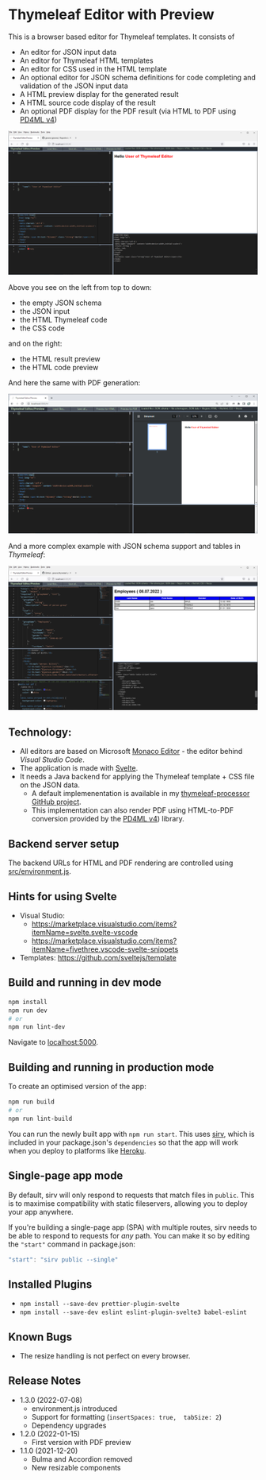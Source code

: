 # Thymeleaf Editor with Preview

This is a browser based editor for Thymeleaf templates. It consists of

- An editor for JSON input data
- An editor for Thymeleaf HTML templates
- An editor for CSS used in the HTML template
- An optional editor for JSON schema definitions for code completing and validation of the JSON input data
- A HTML preview display for the generated result
- A HTML source code display of the result
- An optional PDF display for the PDF result (via HTML to PDF using [PD4ML v4](https://pd4ml.tech/))

![Example of the UI](docs/images/ui-example-simple-html.png)

Above you see on the left from top to down:
- the empty JSON schema
- the JSON input
- the HTML Thymeleaf code
- the CSS code

and on the right:
- the HTML result preview
- the HTML code preview

And here the same with PDF generation:

![Example of the UI](docs/images/ui-example-simple-pdf.png)

And a more complex example with JSON schema support and tables in *Thymeleaf*:

![Example of the UI](docs/images/ui-example-persons-html.png)

## Technology:

- All editors are based on Microsoft [Monaco Editor](https://microsoft.github.io/monaco-editor/) - the editor behind _Visual Studio Code_.
- The application is made with [Svelte](https://svelte.dev/).
- It needs a Java backend for applying the Thymeleaf template + CSS file on the JSON data.
  - A default implemenentation is available in my [thymeleaf-processor GitHub project](https://github.com/giraone/thymeleaf-processor).
  - This implementation can also render PDF using HTML-to-PDF conversion provided by the [PD4ML v4](https://pd4ml.tech/)) library.

## Backend server setup

The backend URLs for HTML and PDF rendering are controlled using [src/environment.js](src/environment.js).

## Hints for using Svelte

- Visual Studio:
  - https://marketplace.visualstudio.com/items?itemName=svelte.svelte-vscode
  - https://marketplace.visualstudio.com/items?itemName=fivethree.vscode-svelte-snippets
- Templates: https://github.com/sveltejs/template

## Build and running in dev mode

```bash
npm install
npm run dev
# or
npm run lint-dev
```

Navigate to [localhost:5000](http://localhost:5000).

## Building and running in production mode

To create an optimised version of the app:

```bash
npm run build
# or
npm run lint-build
```

You can run the newly built app with `npm run start`. This uses [sirv](https://github.com/lukeed/sirv), which is included in your package.json's `dependencies` so that the app will work when you deploy to platforms like [Heroku](https://heroku.com).

## Single-page app mode

By default, sirv will only respond to requests that match files in `public`. This is to maximise compatibility with static fileservers, allowing you to deploy your app anywhere.

If you're building a single-page app (SPA) with multiple routes, sirv needs to be able to respond to requests for _any_ path. You can make it so by editing the `"start"` command in package.json:

```js
"start": "sirv public --single"
```

## Installed Plugins

- `npm install --save-dev prettier-plugin-svelte`
- `npm install --save-dev eslint eslint-plugin-svelte3 babel-eslint`

## Known Bugs

- The resize handling is not perfect on every browser.

## Release Notes

- 1.3.0 (2022-07-08)
  - environment.js introduced
  - Support for formatting (`insertSpaces: true,  tabSize: 2`)
  - Dependency upgrades
- 1.2.0 (2022-01-15)
  - First version with PDF preview
- 1.1.0 (2021-12-20)
  - Bulma and Accordion removed
  - New resizable components
